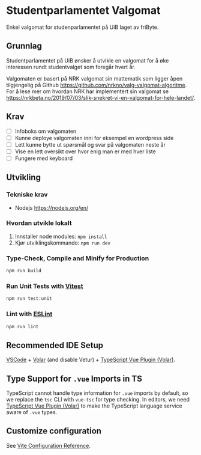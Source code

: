 # Studentparlamentet Valgomat

Enkel valgomat for studenparlamentet på UiB laget av friByte.

## Grunnlag

Studentparlamentet på UiB ønsker å utvikle en valgomat for å øke interessen rundt studentvalget som foregår hvert år.

Valgomaten er basert på NRK valgomat sin mattematik som ligger åpen tilgjengelig på Github https://github.com/nrkno/valg-valgomat-algoritme. For å lese mer om hvordan NRK har implementert sin valgomat se https://nrkbeta.no/2019/07/03/slik-snekret-vi-en-valgomat-for-hele-landet/.

## Krav

- [ ] Infoboks om valgomaten
- [ ] Kunne deploye valgomaten inni for eksempel en wordpress side
- [ ] Lett kunne bytte ut spørsmål og svar på valgomaten neste år
- [ ] Vise en lett oversikt over hvor enig man er med hver liste
- [ ] Fungere med keyboard

## Utvikling

### Tekniske krav

- Nodejs https://nodejs.org/en/

### Hvordan utvikle lokalt

1. Innstaller node modules: `npm install`
2. Kjør utviklingskommando: `npm run dev`

### Type-Check, Compile and Minify for Production

```sh
npm run build
```

### Run Unit Tests with [Vitest](https://vitest.dev/)

```sh
npm run test:unit
```

### Lint with [ESLint](https://eslint.org/)

```sh
npm run lint
```

## Recommended IDE Setup

[VSCode](https://code.visualstudio.com/) + [Volar](https://marketplace.visualstudio.com/items?itemName=johnsoncodehk.volar) (and disable Vetur) + [TypeScript Vue Plugin (Volar)](https://marketplace.visualstudio.com/items?itemName=johnsoncodehk.vscode-typescript-vue-plugin).

## Type Support for `.vue` Imports in TS

TypeScript cannot handle type information for `.vue` imports by default, so we replace the `tsc` CLI with `vue-tsc` for type checking. In editors, we need [TypeScript Vue Plugin (Volar)](https://marketplace.visualstudio.com/items?itemName=johnsoncodehk.vscode-typescript-vue-plugin) to make the TypeScript language service aware of `.vue` types.

## Customize configuration

See [Vite Configuration Reference](https://vitejs.dev/config/).
